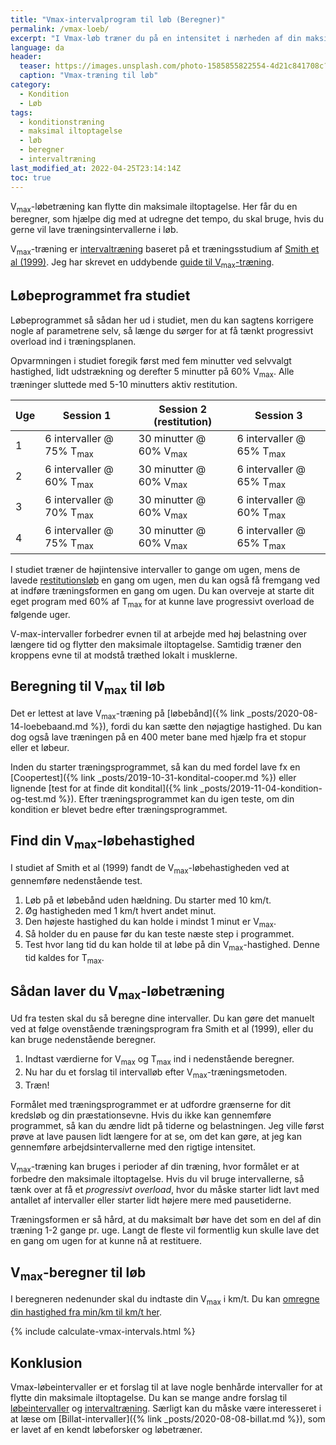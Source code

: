 ```yaml
---
title: "Vmax-intervalprogram til løb (Beregner)"
permalink: /vmax-loeb/
excerpt: "I Vmax-løb træner du på en intensitet i nærheden af din maksimale iltoptagelse. I denne beregner kan du udregne, hvor hurtigt du skal løbe på de enkelte intervaller med et træningsprogram."
language: da
header:
  teaser: https://images.unsplash.com/photo-1585855822554-4d21c841708c?ixlib=rb-1.2.1&ixid=MnwxMjA3fDB8MHxwaG90by1wYWdlfHx8fGVufDB8fHx8&auto=format&fit=crop&w=400&q=5
  caption: "Vmax-træning til løb"
category:
  - Kondition
  - Løb
tags:
  - konditionstræning
  - maksimal iltoptagelse
  - løb
  - beregner
  - intervaltræning
last_modified_at: 2022-04-25T23:14:14Z
toc: true
---
```


V<sub>max</sub>-løbetræning kan flytte din maksimale iltoptagelse. Her får du en beregner, som hjælpe dig med at udregne det tempo, du skal bruge, hvis du gerne vil lave træningsintervallerne i løb.

V<sub>max</sub>-træning er [intervaltræning](/intervaltraening/) baseret på et træningsstudium af [Smith et al (1999)](https://journals.lww.com/acsm-msse/Fulltext/1999/06000/Effects_of_4_wk_training_using_Vmax_Tmax_on.19.aspx). Jeg har skrevet en uddybende [guide til V<sub>max</sub>-træning](/vmax/).

## Løbeprogrammet fra studiet

Løbeprogrammet så sådan her ud i studiet, men du kan sagtens korrigere nogle af parametrene selv, så længe du sørger for at få tænkt progressivt overload ind i træningsplanen.

Opvarmningen i studiet foregik først med fem minutter ved selvvalgt hastighed, lidt udstrækning og derefter 5 minutter på 60% V<sub>max</sub>. Alle træninger sluttede med 5-10 minutters aktiv restitution.

| Uge | Session 1 | Session 2 (restitution) | Session 3 |
|-|-|-|-|
| 1 | 6 intervaller @ 75% T<sub>max</sub> | 30 minutter @ 60% V<sub>max</sub> | 6 intervaller @ 65% T<sub>max</sub> |
| 2 | 6 intervaller @ 60% T<sub>max</sub> | 30 minutter @ 60% V<sub>max</sub> | 6 intervaller @ 65% T<sub>max</sub> |
| 3 | 6 intervaller @ 70% T<sub>max</sub> | 30 minutter @ 60% V<sub>max</sub> | 6 intervaller @ 60% T<sub>max</sub> |
| 4 | 6 intervaller @ 75% T<sub>max</sub> | 30 minutter @ 60% V<sub>max</sub> | 6 intervaller @ 65% T<sub>max</sub> |

I studiet træner de højintensive intervaller to gange om ugen, mens de lavede [restitutionsløb](/restitutionsloeb/) en gang om ugen, men du kan også få fremgang ved at indføre træningsformen en gang om ugen. Du kan overveje at starte dit eget program med 60% af T<sub>max</sub> for at kunne lave progressivt overload de følgende uger.

V-max-intervaller forbedrer evnen til at arbejde med høj belastning over længere tid og flytter den maksimale iltoptagelse. Samtidig træner den kroppens evne til at modstå træthed lokalt i musklerne.

## Beregning til V<sub>max</sub> til løb

Det er lettest at lave V<sub>max</sub>-træning på [løbebånd]({% link _posts/2020-08-14-loebebaand.md %}), fordi du kan sætte den nøjagtige hastighed. Du kan dog også lave træningen på en 400 meter bane med hjælp fra et stopur eller et løbeur.

Inden du starter træningsprogrammet, så kan du med fordel lave fx en [Coopertest]({% link _posts/2019-10-31-kondital-cooper.md %}) eller lignende [test for at finde dit kondital]({% link _posts/2019-11-04-kondition-og-test.md %}). Efter træningsprogrammet kan du igen teste, om din kondition er blevet bedre efter træningsprogrammet.

## Find din V<sub>max</sub>-løbehastighed

I studiet af Smith et al (1999) fandt de V<sub>max</sub>-løbehastigheden ved at gennemføre nedenstående test.

1. Løb på et løbebånd uden hældning. Du starter med 10 km/t.
2. Øg hastigheden med 1 km/t hvert andet minut.
3. Den højeste hastighed du kan holde i mindst 1 minut er V<sub>max</sub>.
4. Så holder du en pause før du kan teste næste step i programmet.
5. Test hvor lang tid du kan holde til at løbe på din V<sub>max</sub>-hastighed. Denne tid kaldes for T<sub>max</sub>.

## Sådan laver du V<sub>max</sub>-løbetræning

Ud fra testen skal du så beregne dine intervaller. Du kan gøre det manuelt ved at følge ovenstående træningsprogram fra Smith et al (1999), eller du kan bruge nedenstående beregner.

1. Indtast værdierne for V<sub>max</sub> og T<sub>max</sub> ind i nedenstående beregner.
2. Nu har du et forslag til intervalløb efter V<sub>max</sub>-træningsmetoden.
3. Træn!

Formålet med træningsprogrammet er at udfordre grænserne for dit kredsløb og din præstationsevne. Hvis du ikke kan gennemføre programmet, så kan du ændre lidt på tiderne og belastningen. Jeg ville først prøve at lave pausen lidt længere for at se, om det kan gøre, at jeg kan gennemføre arbejdsintervallerne med den rigtige intensitet.

V<sub>max</sub>-træning kan bruges i perioder af din træning, hvor formålet er at forbedre den maksimale iltoptagelse. Hvis du vil bruge intervallerne, så tænk over at få et _progressivt overload_, hvor du måske starter lidt lavt med antallet af intervaller eller starter lidt højere mere med pausetiderne.

Træningsformen er så hård, at du maksimalt bør have det som en del af din træning 1-2 gange pr. uge. Langt de fleste vil formentlig kun skulle lave det en gang om ugen for at kunne nå at restituere.

## V<sub>max</sub>-beregner til løb

I beregneren nedenunder skal du indtaste din V<sub>max</sub> i km/t. Du kan [omregne din hastighed fra min/km til km/t her](/hastighed/).

{% include calculate-vmax-intervals.html %}

## Konklusion

Vmax-løbeintervaller er et forslag til at lave nogle benhårde intervaller for at flytte din maksimale iltoptagelse. Du kan se mange andre forslag til [løbeintervaller](/intervallob-intervaltraening/) og [intervaltræning](/intervaltraening/). Særligt kan du måske være interesseret i at læse om [Billat-intervaller]({% link _posts/2020-08-08-billat.md %}), som er lavet af en kendt løbeforsker og løbetræner.

